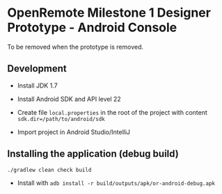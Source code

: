 # OpenRemote Milestone 1 Designer Prototype - Android Console

To be removed when the prototype is removed.

Development
---

* Install JDK 1.7

* Install Android SDK and API level 22

* Create file `local.properties` in the root of the project with content `sdk.dir=/path/to/android/sdk`

* Import project in Android Studio/IntelliJ

Installing the application (debug build)
---

    ./gradlew clean check build

* Install with `adb install -r build/outputs/apk/or-android-debug.apk`
